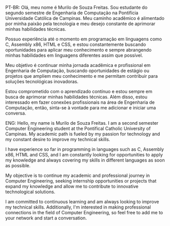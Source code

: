 PT-BR:
Olá, meu nome é Murilo de Souza Freitas.
Sou estudante do segundo semestre de Engenharia de Computação na Pontifícia Universidade Católica de Campinas. Meu caminho acadêmico é alimentado por minha paixão pela tecnologia e meu desejo constante de aprimorar minhas habilidades técnicas.

Possuo experiência até o momento em programação em linguagens como C, Assembly x86, HTML e CSS, e estou constantemente buscando oportunidades para aplicar meu conhecimento e sempre abrangendo minhas habilidades em linguagens diferentes assim que possível.

Meu objetivo é continuar minha jornada acadêmica e profissional em Engenharia de Computação, buscando oportunidades de estágio ou projetos que ampliem meu conhecimento e me permitam contribuir para soluções tecnológicas inovadoras.

Estou comprometido com o aprendizado contínuo e estou sempre em busca de aprimorar minhas habilidades técnicas. Além disso, estou interessado em fazer conexões profissionais na área de Engenharia de Computação, então, sinta-se à vontade para me adicionar e iniciar uma conversa.


ENG:
Hello, my name is Murilo de Souza Freitas.
I am a second semester Computer Engineering student at the Pontifical Catholic University of Campinas. My academic path is fueled by my passion for technology and my constant desire to improve my technical skills.

I have experience so far in programming in languages such as C, Assembly x86, HTML and CSS, and I am constantly looking for opportunities to apply my knowledge and always covering my skills in different languages as soon as possible.

My objective is to continue my academic and professional journey in Computer Engineering, seeking internship opportunities or projects that expand my knowledge and allow me to contribute to innovative technological solutions.

I am committed to continuous learning and am always looking to improve my technical skills. Additionally, I'm interested in making professional connections in the field of Computer Engineering, so feel free to add me to your network and start a conversation.
